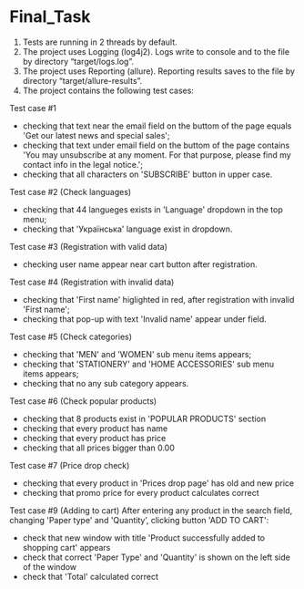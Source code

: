 # Final_Task
1.	Tests are running in 2 threads by default.
2.	The project uses Logging (log4j2). Logs write to console and to the file by directory “target/logs.log”.
3.	The project uses Reporting (allure). Reporting results saves to the file by directory “target/allure-results”.
4.	The project contains the following test cases:

Test case #1
-	checking that text near the email field on the buttom of the page equals 'Get our latest news and special sales';
-	checking that text under email field on the buttom of the page contains 'You may unsubscribe at any moment. For that purpose, please find my contact info in the legal notice.';
-	checking that all characters on 'SUBSCRIBE' button in upper case.

Test case #2 (Check languages)
-	checking that 44 langueges exists in 'Language' dropdown in the top menu;
-	checking that 'Українська' language exist in dropdown.

Test case #3 (Registration with valid data)
-	checking user name appear near cart button after registration.

Test case #4 (Registration with invalid data)
-	checking that 'First name' higlighted in red, after registration with invalid 'First name';
-	checking that pop-up with text 'Invalid name' appear under field.

Test case #5 (Check categories)
-	checking that 'MEN' and 'WOMEN' sub menu items appears;
-	checking that 'STATIONERY' and 'HOME ACCESSORIES' sub menu items appears;
-	checking that no any sub category appears.

Test case #6 (Check popular products)
-	checking that 8 products exist in 'POPULAR PRODUCTS' section
-	checking that every product has name
-	checking that every product has price
-	checking that all prices bigger than 0.00

Test case #7 (Price drop check)
-	checking that every product in 'Prices drop page' has old and new price
-	checking that promo price for every product calculates correct

Test case #9 (Adding to cart)
After entering any product in the search field, changing 'Paper type' and 'Quantity’, clicking button 'ADD TO CART':
-	check that new window with title 'Product successfully added to shopping cart' appears
-	check that correct 'Paper Type' and 'Quantity' is shown on the left side of the window
-	check that 'Total' calculated correct

